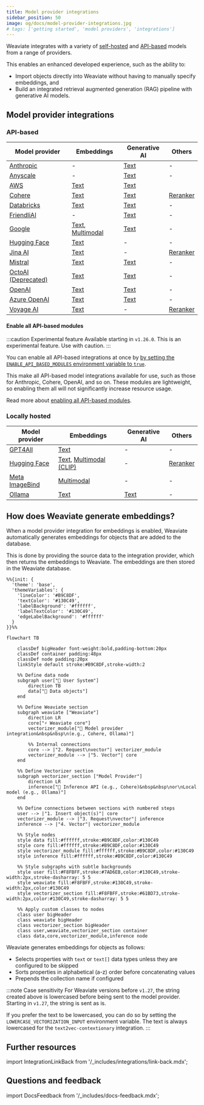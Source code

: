 ```yaml
---
title: Model provider integrations
sidebar_position: 50
image: og/docs/model-provider-integrations.jpg
# tags: ['getting started', 'model providers', 'integrations']
---
```


Weaviate integrates with a variety of [self-hosted](#self-hosted) and [API-based](#api-based) models from a range of providers.

This enables an enhanced developed experience, such as the ability to:
- Import objects directly into Weaviate without having to manually specify embeddings, and
- Build an integrated retrieval augmented generation (RAG) pipeline with generative AI models.

## Model provider integrations

### API-based

| Model provider | Embeddings | Generative AI | Others |
| --- | --- | --- | --- |
| [Anthropic](./anthropic/index.md) | - | [Text](./anthropic/generative.md) | - |
| [Anyscale](./anyscale/index.md) | - | [Text](./anyscale/generative.md) | - |
| [AWS](./aws/index.md) | [Text](./aws/embeddings.md) | [Text](./aws/generative.md) |
| [Cohere](./cohere/index.md) | [Text](./cohere/embeddings.md) | [Text](./cohere/generative.md) | [Reranker](./cohere/reranker.md) |
| [Databricks](./databricks/index.md) | [Text](./databricks/embeddings.md) | [Text](./databricks/generative.md) | - |
| [FriendliAI](./friendliai/index.md) | - | [Text](./friendliai/generative.md) | - |
| [Google](./google/index.md) | [Text](./google/embeddings.md), [Multimodal](./google/embeddings-multimodal.md) | [Text](./google/generative.md) | - |
| [Hugging Face](./huggingface/index.md) | [Text](./huggingface/embeddings.md) | - | - |
| [Jina AI](./jinaai/index.md) | [Text](./jinaai/embeddings.md) | - | [Reranker](./jinaai/reranker.md) |
| [Mistral](./mistral/index.md) | [Text](./mistral/embeddings.md) | [Text](./mistral/generative.md) | - |
| [OctoAI (Deprecated)](./octoai/index.md) | [Text](./octoai/embeddings.md) | [Text](./octoai/generative.md) | - |
| [OpenAI](./openai/index.md) | [Text](./openai/embeddings.md) | [Text](./openai/generative.md) | - |
| [Azure OpenAI](./openai-azure/index.md) | [Text](./openai-azure/embeddings.md) | [Text](./openai-azure/generative.md) | - |
| [Voyage AI](./voyageai/index.md) | [Text](./voyageai/embeddings.md) | - | [Reranker](./voyageai/reranker.md) |

#### Enable all API-based modules

:::caution Experimental feature
Available starting in `v1.26.0`. This is an experimental feature. Use with caution.
:::

You can enable all API-based integrations at once by [by setting the `ENABLE_API_BASED_MODULES` environment variable to `true`](../configuration/modules.md#enable-all-api-based-modules).

This make all API-based model integrations available for use, such as those for Anthropic, Cohere, OpenAI, and so on. These modules are lightweight, so enabling them all will not significantly increase resource usage.

Read more about [enabling all API-based modules](../configuration/modules.md#enable-all-api-based-modules).

### Locally hosted

| Model provider | Embeddings | Generative AI | Others |
| --- | --- | --- | --- |
| [GPT4All](./gpt4all/index.md) | [Text](./gpt4all/embeddings.md) | - | - |
| [Hugging Face](./transformers/index.md) | [Text](./transformers/embeddings.md), [Multimodal (CLIP)](./transformers/embeddings-multimodal.md) | - | [Reranker](./transformers/reranker.md) |
| [Meta ImageBind](./imagebind/index.md) | [Multimodal](./imagebind/embeddings-multimodal.md) | - | - |
| [Ollama](./ollama/index.md) | [Text](./ollama/embeddings.md) | [Text](./ollama/generative.md) | - |

## How does Weaviate generate embeddings?

When a model provider integration for embeddings is enabled, Weaviate automatically generates embeddings for objects that are added to the database.

This is done by providing the source data to the integration provider, which then returns the embeddings to Weaviate. The embeddings are then stored in the Weaviate database.

```mermaid
%%{init: {
  'theme': 'base',
  'themeVariables': {
    'lineColor': '#B9C8DF',
    'textColor': '#130C49',
    'labelBackground': '#ffffff',
    'labelTextColor': '#130C49',
    'edgeLabelBackground': '#ffffff'
  }
}}%%

flowchart TB

    classDef bigHeader font-weight:bold,padding-bottom:20px
    classDef container padding:48px
    classDef node padding:20px
    linkStyle default stroke:#B9C8DF,stroke-width:2

    %% Define data node
    subgraph user["👤 User System"]
        direction TB
        data["📄 Data objects"]
    end

    %% Define Weaviate section
    subgraph weaviate ["Weaviate"]
        direction LR
        core["⚡️ Weaviate core"]
        vectorizer_module["🔌 Model provider integration&nbsp&nbsp\n(e.g., Cohere, Ollama)"]

        %% Internal connections
        core --> |"2. Request\nvector"| vectorizer_module
        vectorizer_module --> |"5. Vector"| core
    end

    %% Define Vectorizer section
    subgraph vectorizer_section ["Model Provider"]
        direction LR
        inference["🤖 Inference API (e.g., Cohere)&nbsp&nbsp\nor\nLocal model (e.g., Ollama)"]
    end

    %% Define connections between sections with numbered steps
    user --> |"1. Insert object(s)"| core
    vectorizer_module --> |"3. Request\nvector"| inference
    inference --> |"4. Vector"| vectorizer_module

    %% Style nodes
    style data fill:#ffffff,stroke:#B9C8DF,color:#130C49
    style core fill:#ffffff,stroke:#B9C8DF,color:#130C49
    style vectorizer_module fill:#ffffff,stroke:#B9C8DF,color:#130C49
    style inference fill:#ffffff,stroke:#B9C8DF,color:#130C49

    %% Style subgraphs with subtle backgrounds
    style user fill:#F8FBFF,stroke:#7AD6EB,color:#130C49,stroke-width:2px,stroke-dasharray: 5 5
    style weaviate fill:#F8FBFF,stroke:#130C49,stroke-width:2px,color:#130C49
    style vectorizer_section fill:#F8FBFF,stroke:#61BD73,stroke-width:2px,color:#130C49,stroke-dasharray: 5 5

    %% Apply custom classes to nodes
    class user bigHeader
    class weaviate bigHeader
    class vectorizer_section bigHeader
    class user,weaviate,vectorizer_section container
    class data,core,vectorizer_module,inference node
```

Weaviate generates embeddings for objects as follows:

- Selects properties with `text` or `text[]` data types unless they are configured to be skipped
- Sorts properties in alphabetical (a-z) order before concatenating values
- Prepends the collection name if configured

:::note Case sensitivity
For Weaviate versions before `v1.27`, the string created above is lowercased before being sent to the model provider. Starting in `v1.27`, the string is sent as is.

If you prefer the text to be lowercased, you can do so by setting the `LOWERCASE_VECTORIZATION_INPUT` environment variable.
The text is always lowercased for the `text2vec-contextionary` integration.
:::

## Further resources

import IntegrationLinkBack from '/_includes/integrations/link-back.mdx';

<IntegrationLinkBack/>

## Questions and feedback

import DocsFeedback from '/_includes/docs-feedback.mdx';

<DocsFeedback/>
